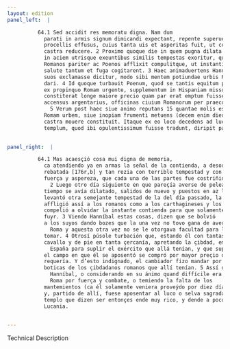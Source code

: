 ```yaml
---
layout: edition
panel_left:  |

          64.1 Sed accidit res memoratu digna. Nam dum
            parati in armis signum dimicandi expectant, repente superuenit imber frequentibus
            procellis effusus, cuius tanta uis et asperitas fuit, ut cogeretur quisque militem in
            castra reducere. 2 Proximo quoque die in quem pugna dilata uidebatur, rursus
            in aciem utrisque exeuntibus similis tempestas exoritur, quae non minus quam superior
            Romanos pariter ac Poenos afflixit compulitque, ut instantis dimicationis obliti de
            salute tantum et fuga cogitarent. 3 Haec animaduertens Hannibal conuersus ad
            suos exclamasse dicitur, modo sibi mentem potiundae urbis Romae, modo facultatem non
            dari. 4 Id quoque turbauit Poenum, quod se tantis equitum peditumque copiis
            ex propinquo Romam urgente, supplementum in Hispaniam missum, et agrum in quo ipse
            constiterat longe maiore precio quam par erat emptum fuisse cognouit. Quare indignatione
            accensus argentarius, officinas ciuium Romanorum per praeconeum uenire iussit.
              5 Verum post haec siue animo reputans 15 quantae molis esset expugnare
            Romam urbem, siue inopiam frumenti metuens (decem enim dierum secum cibaria tulerat)
            castra mouere constituit. Itaque ex eo loco decedens ad lucum Feroniae se recipit ac
            templum, quod ibi opulentissimum fuisse tradunt, diripit pauloque post [117v] in Brutios Lucanosque contendit.
        

panel_right:  |

          64.1 Mas acaesçió cosa mui digna de memoria,
            ca atendiendo ya en armas la señal de la contienda, a desora recresçió lluvia tan
            rebatada [176r,b] y tan rezia con terrible tempestad y con tanta
            fuerça y aspereza, que cada una de las partes fue costriñida reduzir su gente al real.
              2 Luego otro día siguiente en que pareçía averse de pelear, pues aquel poco
            tiempo se avía dilatado, salidos de nuevo y puestos en az los unos y los otros, se
            levantó otra semejante tempestad de la del día passado, la qual no menos que la de antes
            affligió assí a los romanos como a los carthagineses y los
            compelió a olvidar la instante contienda para que solamente pensassen de se salvar y
            fuyr. 3 Viendo Hanníbal estas cosas, dizen que se bolvió
            a los suyos dando bozes que la una vez no tovo gana de aver a
              Roma y aquesta otra vez no se le otorgava facultad para la
            tomar. 4 Otrosí púsole turbación que, estando él con tantas compañas de
            cavallo y de pie en tanta çercanía, apretando la çibdad, embiavan los romanos gente en
              España para suplir el exército que allá tenían, y que supo como
            el campo en que él se aposentó se compró por mayor preçio de lo que la razón de su valer
            requería. Y d’esto indignado, el cambiador fizo mandar por pregón que se vendiessen las
            boticas de los çibdadanos romanos que allí tenían. 5 Assí que después d’esto
              Hanníbal, o considerando en su ánimo quand diffícile era tomar a
              Roma por fuerça y combate, o temiendo la falta de los
            mantemientos (ca él solamente veniera proveýdo por diez días), determinó mover el real
            y, partido de allí, fuese aposentar al luco o selva sagrada de Feronia y fizo robar el
            templo que dizen ser entonçes ende muy rico, y dende a poco fue camino a Abruço y de
            Lucania. 
        

---
```


 Technical Description 